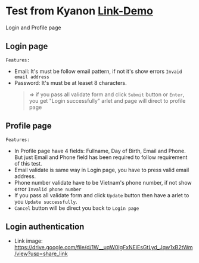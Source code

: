 # Test from Kyanon [Link-Demo]()

Login and Profile page

## Login page

`Features:`

- Email: It's must be follow email pattern, if not it's show errors `Invaid email address`
- Password: It's must be at leaset 8 characters.
  > => if you pass all validate form and click `Submit` button or `Enter`, you get "Login successfully" arlet and page will direct to profile page

## Profile page

`Features:`

- In Profile page have 4 fields: Fullname, Day of Birth, Email and Phone. But just Email and Phone field has been required to follow requirement of this test.
- Email validate is same way in Login page, you have to press valid email address.
- Phone number validate have to be Vietnam's phone number, if not show error `Invalid phone number`
- If you pass all validate form and click `Update` button then have a arlet to you `Update successfully`.
- `Cancel` button will be direct you back to `Login page`

## Login authentication

- Link image: https://drive.google.com/file/d/1W__uqW0IgFxNEiEsGtLyd_Jqw1xB2tWm/view?usp=share_link
